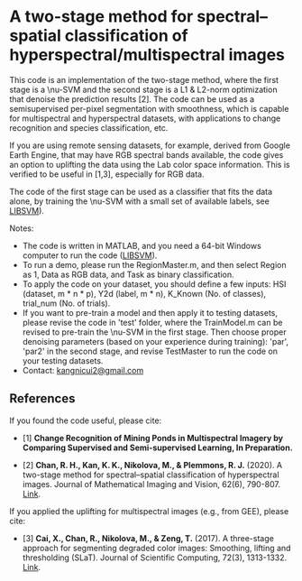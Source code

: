 # A two-stage method for spectral–spatial classification of hyperspectral/multispectral images

This code is an implementation of the two-stage method, where the first stage is a \nu-SVM and the second stage is a L1 & L2-norm optimization that denoise the prediction results [2]. The code can be used as a semisupervised per-pixel segmentation with smoothness, which is capable for multispectral and hyperspectral datasets, with applications to change recognition and species classification, etc. 

If you are using remote sensing datasets, for example, derived from Google Earth Engine, that may have RGB spectral bands available, the code gives an option to uplifting the data using the Lab color space information. This is verified to be useful in [1,3], especially for RGB data.

The code of the first stage can be used as a classifier that fits the data alone, by training the \nu-SVM with a small set of available labels, see [LIBSVM](https://www.csie.ntu.edu.tw/~cjlin/libsvm/)).

Notes:
- The code is written in MATLAB, and you need a 64-bit Windows computer to run the code ([LIBSVM](https://www.csie.ntu.edu.tw/~cjlin/libsvm/)).
- To run a demo, please run the RegionMaster.m, and then select Region as 1, Data as RGB data, and Task as binary classification.
- To apply the code on your dataset, you should define a few inputs: HSI (dataset, m * n * p), Y2d (label, m * n), K_Known (No. of classes), trial_num (No. of trials).
- If you want to pre-train a model and then apply it to testing datasets, please revise the code in 'test' folder, where the TrainModel.m can be revised to pre-train the \nu-SVM in the first stage. Then choose proper denoising parameters (based on your experience during training): 'par', 'par2' in the second stage, and revise TestMaster to run the code on your testing datasets.
- Contact: kangnicui2@gmail.com

## References
If you found the code useful, please cite:

- [1] **Change Recognition of Mining Ponds in Multispectral Imagery by Comparing Supervised and Semi-supervised Learning, In Preparation.** 

- [2] **Chan, R. H., Kan, K. K., Nikolova, M., & Plemmons, R. J.** (2020). A two-stage method for spectral–spatial classification of hyperspectral images. Journal of Mathematical Imaging and Vision, 62(6), 790-807. [Link](https://link.springer.com/article/10.1007/s10851-019-00925-9).

If you applied the uplifting for multispectral images (e.g., from GEE), please cite:

- [3] **Cai, X., Chan, R., Nikolova, M., & Zeng, T.** (2017). A three-stage approach for segmenting degraded color images: Smoothing, lifting and thresholding (SLaT). Journal of Scientific Computing, 72(3), 1313-1332. [Link](https://link.springer.com/article/10.1007%2Fs10915-017-0402-2).
